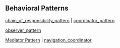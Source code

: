 ## Behavioral Patterns

[chain_of_responsibility_pattern](behavioral/chain_of_responsibility_pattern.md) | [coordinator_pattern](behavioral/coordinator_pattern.md)

[observer_pattern](behavioral/observer_pattern.md)

[Mediator Pattern](https://en.wikipedia.org/wiki/Mediator_pattern) | [navigation_coordinator](behavioral/navigation_coordinator.md)
